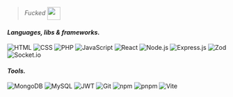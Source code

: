 >_Fucked_    <img src="https://media.tenor.com/uvs84qLH_l8AAAAi/nahh-nah.gif" width="30px" align="center">

#### _Languages, libs & frameworks._

![HTML](https://img.shields.io/badge/HTML-E34F26?style=for-the-badge&logo=html5&logoColor=white)
![CSS](https://img.shields.io/badge/CSS-1572B6?style=for-the-badge&logo=css3&logoColor=white)
![PHP](https://img.shields.io/badge/PHP-777BB4?style=for-the-badge&logo=php&logoColor=white)
![JavaScript](https://img.shields.io/badge/JavaScript-000000?style=for-the-badge&logo=javascript&logoColor=F7DF1E)
![React](https://img.shields.io/badge/React-282c34?style=for-the-badge&logo=react&logoColor=61DAFB)
![Node.js](https://img.shields.io/badge/Node.js-339933?style=for-the-badge&logo=node.js&logoColor=white)
![Express.js](https://img.shields.io/badge/Express.js-78c461?style=for-the-badge&logo=express&logoColor=white)
![Zod](https://img.shields.io/badge/Zod-3B82F6?style=for-the-badge&logo=Zod&logoColor=white)
![Socket.io](https://img.shields.io/badge/Socket.io-000000?style=for-the-badge&logo=socket.io&logoColor=white)

#### _Tools._

![MongoDB](https://img.shields.io/badge/MongoDB-47A248?style=for-the-badge&logo=mongodb&logoColor=white)
![MySQL](https://img.shields.io/badge/MySQL-4479A1?style=for-the-badge&logo=mysql&logoColor=white)
![JWT](https://img.shields.io/badge/JWT-000000?style=for-the-badge&logo=JSON%20web%20tokens&logoColor=white)
![Git](https://img.shields.io/badge/Git-F05032?style=for-the-badge&logo=git&logoColor=white)
![npm](https://img.shields.io/badge/npm-CB3837?style=for-the-badge&logo=npm&logoColor=white)
![pnpm](https://img.shields.io/badge/pnpm-ffffff?style=for-the-badge&logo=pnpm&logoColor=f69220)
![Vite](https://img.shields.io/badge/Vite-FFD62E?style=for-the-badge&logo=Vite&logoColor=646CFF)


<!-- Old JS badge ![JavaScript](https://img.shields.io/badge/JavaScript-F7DF1E?style=for-the-badge&logo=javascript&logoColor=black) -->
